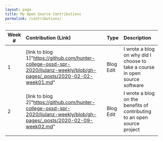 ```yaml
---
layout: page
title: My Open Source Contributions
permalink: /contributions/
---
```


<!--
The first column, Contribution, must be a hyperlink to the actual contribution,
such as the Wikipedia edit or pull request, etc., with a suitable name.
Type of the contribution should be "Wikipedia edit", "OpenStreet Map feature",
"Project Documentation", "Project Code", "Blog Edit", etc.

The Description should include a brief summary of what you did.

Replace the first row below with your contribution and add new ones below it
following the same syntax.

-->





| Week #       | Contribution (Link)  | Type  | Description                                      |
|---|:---|:---|:---|
|  1   | [link to blog 1]"https://github.com/hunter-college-ossd-spr-2020/liulanz-weekly/blob/gh-pages/_posts/2020-02-02-week01.md"    | Blog Edit    |   I wrote a blog on why did I choose to take a course in open source software  |
|  2   | [link to blog 2]"https://github.com/hunter-college-ossd-spr-2020/liulanz-weekly/blob/gh-pages/_posts/2020-02-09-week02.md"    | Blog Edit   |    I wrote a blog on the benefits of contributing to an open source project  |
|     |     |     |      |
